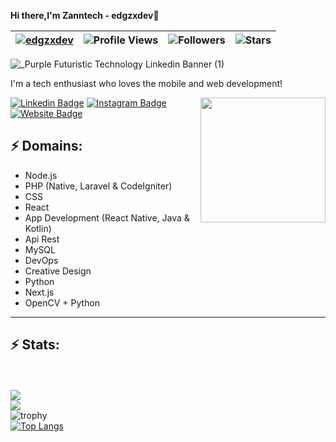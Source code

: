<b>Hi there,I'm Zanntech - edgzxdev</b>👋<br>

| [![edgzxdev](https://img.shields.io/badge/edgzx-dev-<COLOR>.svg)](https://shields.io/) | ![Profile Views](https://komarev.com/ghpvc/?username=edgzxdev&color=blue) | ![Followers](https://img.shields.io/github/followers/edgzxdev) | ![Stars](https://img.shields.io/github/stars/edgzxdev?label=Profile%20Stars&logo=Profile%20stars&logoColor=g) |
--| --| --| --|

![_Purple Futuristic Technology Linkedin Banner (1)](https://user-images.githubusercontent.com/122640934/212404305-c058175d-4723-4503-bb0b-8b745a6f6d96.png)

<!-- You can create your own header images using Canva, it has a lot of templates. If you do, use the following link https://www.canva.com/join/celeriac-tread-jellyfish -->

I'm a tech enthusiast who loves the mobile and web development!

<img align='right' src='https://media.giphy.com/media/bcKmIWkUMCjVm/giphy.gif' width='200"'>


[![Linkedin Badge](https://img.shields.io/badge/-zanntech-blue?style=flat-square&logo=Linkedin&logoColor=white&link=https://www.linkedin.com/in/zannetsol/)](https://www.linkedin.com/in/zannetsol/)
[![Instagram Badge](https://img.shields.io/badge/-gonedustx-e4405f?style=flat-square&logo=Instagram&logoColor=white&link=https://www.instagram.com/gonedustx/)](https://www.instagram.com/gonedustx/)
[![Website Badge](https://img.shields.io/badge/-Portfolio-e34f26?style=flat-square&logo=HTML5&logoColor=white&link=https://jayraj.co.in/)](https://zannet.vercel.app/)

## ⚡ Domains:
- Node.js
- PHP (Native, Laravel & CodeIgniter)
- CSS
- React
- App Development (React Native, Java & Kotlin)
- Api Rest
- MySQL
- DevOps
- Creative Design
- Python
- Next.js
- OpenCV + Python

-------
## ⚡ Stats:
<br><br>
![](https://github-readme-stats.vercel.app/api?username=edgzxdev&theme=dark&hide_border=false&include_all_commits=true&count_private=true&locale=es)\
![](https://github-readme-streak-stats.herokuapp.com?user=edgzxdev&theme=dark&hide_border=false&include_all_commits=true&count_private=true)\
![trophy](https://github-profile-trophy.vercel.app?username=edgzxdev&margin-w=8&include_all_commits=true&count_private=true&theme=dark)\
[![Top Langs](https://github-readme-stats-nine-brown.vercel.app/api/top-langs/?username=edgzxdev&layout=compact)](https://github.com/anuraghazra/github-readme-stats)      
  
